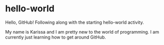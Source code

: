 # hello-world
Hello, GitHub! Following along with the starting hello-world activity.  

My name is Karissa and I am pretty new to the world of programming.
I am currently just learning how to get around GitHub. 
